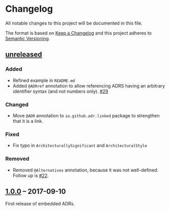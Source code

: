 # Changelog

All notable changes to this project will be documented in this file.

The format is based on [Keep a Changelog](http://keepachangelog.com/)
and this project adheres to [Semantic Versioning](http://semver.org/).

## [unreleased]

### Added

- Refined example in `README.md`
- Added `@ADRref` annotation to allow referencing ADRS having an arbitrary identifier syntax (and not numbers only). [#29](https://github.com/adr/e-adr/pull/29)

### Changed

- Move `@ADR` annotation to `io.github.adr.linked` package to strengthen that it is a link.

### Fixed

- Fix typo in `ArchitecturallySignificant` and `ArchitecturalStyle`

### Removed

- Removed `@Alternatives` annotation, because it was not well-defined. Follow up is [#22](https://github.com/adr/e-adr/issues/22).

## [1.0.0] – 2017-09-10

First release of embedded ADRs.

[unreleased]: https://github.com/adr/e-adr/compare/1.0.0...main
[1.0.0]: https://github.com/adr/e-adr/releases/tag/1.0.0
